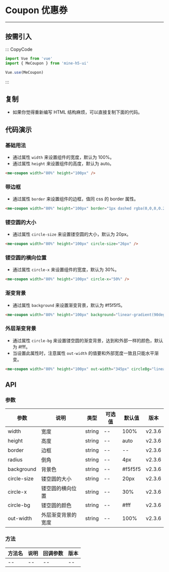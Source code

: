 # Coupon 优惠券

---

## 按需引入

::: CopyCode

```js
import Vue from 'vue'
import { MeCoupon } from 'mine-h5-ui'

Vue.use(MeCoupon)
```

:::

## 复制

- 如果你觉得重新编写 HTML 结构麻烦，可以直接复制下面的代码。

## 代码演示

### 基础用法

- 通过属性 `width` 来设置组件的宽度，默认为 100%。
- 通过属性 `height` 来设置组件的高度，默认为 auto。

```html
<me-coupon width="80%" height="100px" />
```

### 带边框

- 通过属性 `border` 来设置组件的边框，值同 css 的 border 属性。

```html
<me-coupon width="80%" height="100px" border="1px dashed rgba(0,0,0,0.2)" />
```

### 镂空圆的大小

- 通过属性 `circle-size` 来设置镂空圆的大小，默认为 20px。

```html
<me-coupon width="80%" height="100px" circle-size="26px" />
```

### 镂空圆的横向位置

- 通过属性 `circle-x` 来设置组件的宽度，默认为 30%。

```html
<me-coupon width="80%" height="100px" circle-x="50%" />
```

### 渐变背景

- 通过属性 `background` 来设置渐变背景，默认为 #f5f5f5。

```html
<me-coupon width="80%" height="100px" background="linear-gradient(90deg, #FF8536, #FF435E)" />
```

### 外层渐变背景

- 通过属性 `circle-bg` 来设置镂空圆的渐变背景，达到和外部一样的颜色，默认为 #fff。
- 当设置此属性时，注意属性 `out-width` 的值要和外部宽度一致且只能水平渐变。

```html
<me-coupon width="80%" height="100px" out-width="345px" circleBg="linear-gradient(-45deg, #FF8536, #f56c6c)" />
```

## API

### 参数

| 参数        | 说明               | 类型   | 可选值 | 默认值  | 版本   |
| ----------- | ------------------ | ------ | ------ | ------- | ------ |
| width       | 宽度               | string | --     | 100%    | v2.3.6 |
| height      | 高度               | string | --     | auto    | v2.3.6 |
| border      | 边框               | string | --     | --      | v2.3.6 |
| radius      | 倒角               | string | --     | 4px     | v2.3.6 |
| background  | 背景色             | string | --     | #f5f5f5 | v2.3.6 |
| circle-size | 镂空圆的大小       | string | --     | 20px    | v2.3.6 |
| circle-x    | 镂空圆的横向位置   | string | --     | 30%     | v2.3.6 |
| circle-bg   | 镂空圆的颜色       | string | --     | #fff    | v2.3.6 |
| out-width   | 外层渐变背景的宽度 | string | --     | 100%    | v2.3.6 |

### 方法

| 方法名 | 说明 | 回调参数 | 版本 |
| ------ | ---- | -------- | ---- |
| --     | --   | --       | --   |
